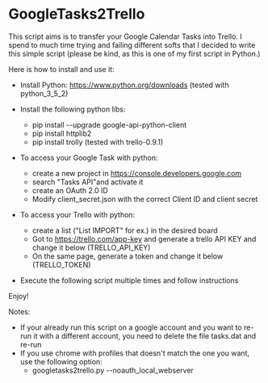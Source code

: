 # GoogleTasks2Trello
This script aims is to transfer your Google Calendar Tasks into Trello.
I spend to much time trying and failing different softs that I decided to write this simple script (please be kind, as this is one of my first script in Python.)

Here is how to install and use it:

* Install Python: https://www.python.org/downloads  (tested with python_3_5_2)
* Install the following python libs:
	* pip install --upgrade google-api-python-client
	* pip install httplib2
	* pip install trolly  (tested with trello-0.9.1)

* To access your Google Task with python: 
	* create a new project in https://console.developers.google.com
	* search "Tasks API"and activate it
	* create an OAuth 2.0 ID
	* Modify client_secret.json with the correct Client ID and client secret

* To access your Trello  with python:
	* create a list ("List IMPORT" for ex.) in the desired board
	* Got to https://trello.com/app-key and generate a trello API KEY and change it below (TRELLO_API_KEY)
	* On the same page, generate a token and change it below (TRELLO_TOKEN)

* Execute the following script multiple times and follow instructions

Enjoy!

Notes:
* If your already run this script on a google account and you want to re-run it with a different account, you need to delete the file tasks.dat and re-run
* If you use chrome with profiles that doesn't match the one you want, use the following option: 
	* googletasks2trello.py --noauth_local_webserver
